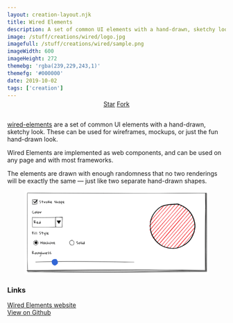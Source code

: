 ```yaml
---
layout: creation-layout.njk
title: Wired Elements
description: A set of common UI elements with a hand-drawn, sketchy look.
image: /stuff/creations/wired/logo.jpg
imagefull: /stuff/creations/wired/sample.png
imageWidth: 600
imageHeight: 272
themebg: 'rgba(239,229,243,1)'
themefg: '#000000'
date: 2019-10-02
tags: ['creation']
---
```


<div style="text-align: center; margin: -10px 0 30px;">
<a class="github-button" href="https://github.com/wiredjs/wired-elements" data-size="large" data-show-count="true" aria-label="Star wired-elements on GitHub">Star</a>
<a class="github-button" href="https://github.com/wiredjs/wired-elements/fork" data-icon="octicon-repo-forked" data-size="large" aria-label="Fork wired-elements on GitHub">Fork</a>
</div>
<p></p>

[wired-elements](https://wiredjs.com/) are a set of common UI elements with a hand-drawn, sketchy look. These can be used for wireframes, mockups, or just the fun hand-drawn look.

Wired Elements are implemented as web components, and can be used on any page and with most frameworks.

The elements are drawn with enough randomness that no two renderings will be exactly the same — just like two separate hand-drawn shapes.

<figure>
  <a href="https://wiredjs.com/" style="box-shadow: none;"><img src="/stuff/creations/wired/sample.png" alt="Wired Elements sample"></a>
</figure>

### Links

[Wired Elements website](https://wiredjs.com/)<br>
[View on Github](https://github.com/wiredjs/wired-elements)

<script async defer src="https://buttons.github.io/buttons.js"></script>